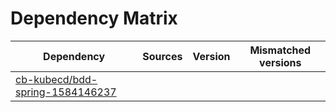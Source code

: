 # Dependency Matrix

Dependency | Sources | Version | Mismatched versions
---------- | ------- | ------- | -------------------
[cb-kubecd/bdd-spring-1584146237](https://github.com/cb-kubecd/bdd-spring-1584146237.git) |  | []() | 
